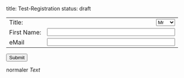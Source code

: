 title: Test-Registration
status: draft

<div markdown="1" >
<form id="register" name="register" action="http://vianna.de/fcgi-bin/register-enfi2015.py" method="POST">

|             |                                                                                                                  |
| --------    | ---------------------------------------------------------------------------------------------------------------: |
| Title:      | <select name="Title"><option>Mr</option><option>Mrs</option><option>Dr.</option><option>Prof.</option></select>  |
| First Name: | <input type="text" size="40" maxlength="50" name="First name">                                                   |
| eMail       | <input type="text" size="40" maxlength="60" name="email">                                                        |

<span style="width:20%"><input type="submit" value="Submit">

</form>
</div>

<!--
<div>
 <label for="Affiliation">Affiliation* :</label>
 <input type="text" value="Hannover Medical School" id="absender" name="absender" />
</div>
Please enter your invoice address:
<div>
 <label for="Adresse">Address* :</label>
 <input type="text" value="Feodor-Lynen-Straße 27" id="absender" name="absender" />
</div>
<div>
 <label for="Stadt">Postcode and City* :</label>
 <input type="text" size="30" maxlength="40" value="30625 Hannover" id="absender" name="absender" />
</div>
<div>
 <label for="Land">Country* :</label>
 <input type="text" size="30" maxlength="40" value="Germany" id="absender" name="absender" />
</div>

</div>
<tr>
 <td align="right" valign="top"> Please send me an invoice:</td>
 <td>
 <select name="Invoice" class="Auswahl" size="1">
 <option value="Ja">Yes</option>
 <option value="Nein">No</option>
 </select>
 </td>
</tr>
</div>

<div>
 <label for="Mailadresse">Email* :</label>
 <input type="text" size="30" maxlength="40" value="enfi@mh-hannover.de" id="absender" name="absender" />
</div>
<div>
 <label for="Telefon">Phone* :</label>
 <input type="text" size="30" maxlength="40" value="0511 532 7231" id="absender" name="absender" />
</div>

</div>
<tr>
 <td align="right" valign="top"> Participation in Conference Dinner:</td>
 <td>
 <select name="Conference Dinner" class="Auswahl" size="1">
 <option value="Ja">Yes</option>
 <option value="Nein">No</option>
 </select>
 </td>
</tr>
</div>

</div>
<tr>
 <td align="right" valign="top"> Participation in Sunday Tutorials:</td>
 <td>
 <select name="Sunday Tutorial" class="Auswahl" size="1">
 <option value="Ja">Yes</option>
 <option value="Nein">No</option>
 </select>
 </td>
</tr>
</div>

Spamschutz...3+5 oder für den nutzer unsichtbares aber für den spambot sichtbares feld. http://sevenx.de/blog/php-formular-spamschutz-und-validierung-spam-emails-verhindern-auch-ohne-captcha/
-->

normaler *Text*

